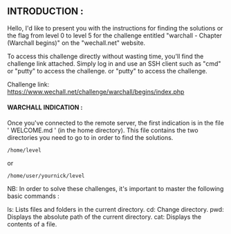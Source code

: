 ## INTRODUCTION :

Hello, I'd like to present you with the instructions for finding the solutions or the flag from level 0 to level 5 for the challenge entitled "warchall - Chapter (Warchall
begins)" on the "wechall.net" website.

To access this challenge directly without wasting time, you'll find the challenge link attached. Simply log in and use an SSH client such as "cmd" or "putty" to access the challenge.
or "putty" to access the challenge.

Challenge link: https://www.wechall.net/challenge/warchall/begins/index.php

#### WARCHALL INDICATION :

Once you've connected to the remote server, the first indication is in the file ' WELCOME.md ' (in the home directory). This file contains the two directories you need to go to in order to find the solutions.
```ssh
/home/level
```
or
```
/home/user/yournick/level
```
NB: In order to solve these challenges, it's important to master the following basic commands :

  ls: Lists files and folders in the current directory.
 cd: Change directory.
 pwd: Displays the absolute path of the current directory.
 cat: Displays the contents of a file.



